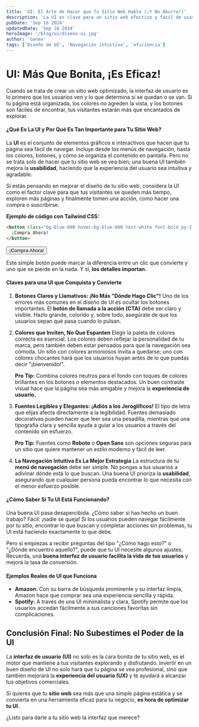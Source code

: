 ```yaml
---
title: 'UI: El Arte de Hacer que Tu Sitio Web Hable (¡Y No Aburra!)'
description: 'La UI es clave para un sitio web efectivo y fácil de usar. Descubre por qué.'
pubDate: 'Sep 16 2024'
updatedDate: 'Sep 16 2024'
heroImage: '/blog/ui/diseno-ui.jpg'
author: 'Ganex'
tags: ['Diseño de UI', 'Navegación intuitiva', 'eficiencia']
---
```


# UI: Más Que Bonita, ¡Es Eficaz!
Cuando se trata de crear un sitio web optimizado, la interfaz de usuario es lo primero que los usuarios ven y lo que determina si se quedan o se van. Si tu página está organizada, los colores no agreden la vista, y los botones son fáciles de encontrar, tus visitantes estarán más que encantados de explorar.

#### ¿Qué Es La UI y Por Qué Es Tan Importante para Tu Sitio Web?
La **UI** es el conjunto de elementos gráficos e interactivos que hacen que tu página sea fácil de navegar. Incluye desde los menús de navegación, hasta los colores, botones, y cómo se organiza el contenido en pantalla. Pero no se trata solo de hacer que tu sitio web se vea bien; una buena UI también mejora la **usabilidad**, haciendo que la experiencia del usuario sea intuitiva y agradable.

Si estás pensando en mejorar el diseño de tu sitio web, considera la UI como el factor clave para que tus visitantes se queden más tiempo, exploren más páginas y finalmente tomen una acción, como hacer una compra o suscribirse.

**Ejemplo de código con Tailwind CSS:**

```html
<button class="bg-blue-600 hover:bg-blue-800 text-white font-bold py-2 px-4 rounded">
  ¡Compra Ahora!
</button>
```
<button class="bg-blue-600 hover:bg-blue-800 text-white font-bold py-2 px-4 rounded mb-2">
  ¡Compra Ahora!
</button>

Este simple botón puede marcar la diferencia entre un clic que convierte y uno que se pierde en la nada. Y sí, **los detalles importan.**

#### Claves para una UI que Conquista y Convierte

1. **Botones Claros y Llamativos: ¡No Más "Dónde Hago Clic"!**
   Uno de los errores más comunes en el diseño de UI es ocultar los botones importantes. El **botón de llamada a la acción (CTA)** debe ser claro y visible. Hazlo grande, colorido y, sobre todo, asegúrate de que los usuarios sepan qué pasa cuando lo pulsan.
2. **Colores que Inviten, No Que Espanten**
   Elegir la paleta de colores correcta es esencial. Los colores deben reflejar la personalidad de tu marca, pero también deben estar pensados para que la navegación sea cómoda. Un sitio con colores armoniosos invita a quedarse; uno con colores chocantes hará que los usuarios huyan antes de lo que puedas decir "¡bienvenido!".

   **Pro Tip:** Combina colores neutros para el fondo con toques de colores brillantes en los botones o elementos destacados. Un buen contraste visual hace que la página sea más amigable y mejora la **experiencia de usuario.**
3. **Fuentes Legibles y Elegantes: ¡Adiós a los Jeroglíficos!**
   El tipo de letra que elijas afecta directamente a la legibilidad. Fuentes demasiado decorativas pueden hacer que leer sea una pesadilla, mientras que una tipografía clara y sencilla ayuda a guiar a los usuarios a través del contenido sin esfuerzo.

   **Pro Tip:** Fuentes como **Roboto** o **Open Sans** son opciones seguras para un sitio que quiere mantener un estilo moderno y fácil de leer.
4. **La Navegación Intuitiva Es La Mejor Estrategia**
   La estructura de tu **menú de navegación** debe ser simple. No pongas a tus usuarios a adivinar dónde está lo que buscan. Una buena UI prioriza la **usabilidad**, asegurando que cualquier persona pueda encontrar lo que necesita con el menor esfuerzo posible.

#### ¿Cómo Saber Si Tu UI Está Funcionando?
Una buena UI pasa desapercibida. ¿Cómo saber si has hecho un buen trabajo? Fácil: ¡nadie se queja! Si los usuarios pueden navegar fácilmente por tu sitio, encontrar lo que buscan y completar acciones sin problemas, tu UI está haciendo exactamente lo que debe.

Pero si empiezas a recibir preguntas del tipo "¿Cómo hago esto?" o "¿Dónde encuentro aquello?", puede que tu UI necesite algunos ajustes. Recuerda, una **buena interfaz de usuario facilita la vida de tus usuarios** y mejora la tasa de conversión.

#### Ejemplos Reales de UI que Funciona
- **Amazon:** Con su barra de búsqueda prominente y su interfaz limpia, Amazon hace que comprar sea una experiencia sencilla y rápida.
- **Spotify:** A través de una UI minimalista y clara, Spotify permite que los usuarios accedan fácilmente a sus canciones favoritas sin complicaciones.

## Conclusión Final: No Subestimes el Poder de la UI
La **interfaz de usuario (UI)** no solo es la cara bonita de tu sitio web, es el motor que mantiene a tus visitantes explorando y disfrutando. Invertir en un buen diseño de UI no solo hará que tu página se vea profesional, sino que también mejorará la **experiencia del usuario (UX)** y te ayudará a alcanzar tus objetivos comerciales.

Si quieres que tu **sitio web** sea más que una simple página estática y se convierta en una herramienta eficaz para tu negocio, **es hora de optimizar tu UI.**

¿Listo para darle a tu sitio web la interfaz que merece?